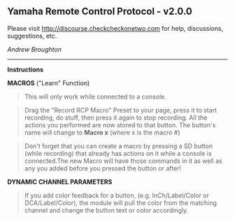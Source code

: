 ## Yamaha Remote Control Protocol - v2.0.0

Please visit http://discourse.checkcheckonetwo.com for help, discussions, suggestions, etc.

*Andrew Broughton*

---

**Instructions**

**MACROS** ("Learn" Function)

>This will only work while connected to a console.

>Drag the "Record RCP Macro" Preset to your page, press it to start recording, do stuff, then press it again to stop recording. All the actions you performed are now stored to that button. The button's name will change to **Macro x** (where x is the macro #)

>Don't forget that you can create a macro by pressing a SD button (while recording) that already has actions on it while a console is connected.The new Macro will have those commands in it as well as any you added before you pressed the button or after!

**DYNAMIC CHANNEL PARAMETERS**

>If you add color feedback for a button, (e.g. InCh/Label/Color or DCA/Label/Color), the module will pull the color from the matching channel and change the button text or color accordingly.
